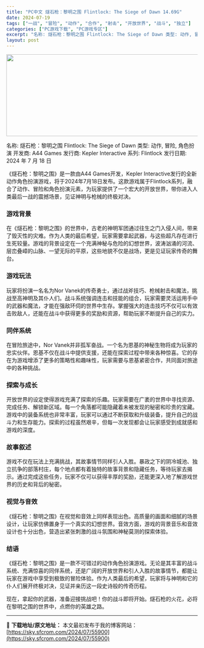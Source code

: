 ```yaml
---
title: "PC中文 燧石枪：黎明之围 Flintlock: The Siege of Dawn 14.69G"
date: 2024-07-19
tags: ["一战", "冒险", "动作", "合作", "射击", "开放世界", "战斗", "独立"]
categories: ["PC游戏下载", "PC游戏专区"]
excerpt: "名称: 燧石枪：黎明之围 Flintlock: The Siege of Dawn 类型: 动作, 冒险, 角色扮演 开发商: A44 Games 发行商: Kepler Interactive 系列: Flintlock 发行日期: 2024 年 7 月 18 日 《燧石枪：黎明之围》是一款由A4&hellip;"
layout: post
---
```


<img class="aligncenter size-full wp-image-55901" src="https://sky.sfcrom.com/wp-content/uploads/2024/07/2024071902203064.webp" alt="" width="660" height="215" />

名称: 燧石枪：黎明之围 Flintlock: The Siege of Dawn
类型: 动作, 冒险, 角色扮演
开发商: A44 Games
发行商: Kepler Interactive
系列: Flintlock
发行日期: 2024 年 7 月 18 日

《燧石枪：黎明之围》是一款由A44 Games开发，Kepler Interactive发行的全新动作角色扮演游戏，将于2024年7月18日发布。这款游戏属于Flintlock系列，融合了动作、冒险和角色扮演元素，为玩家提供了一个宏大的开放世界，带你进入人类最后一战的震撼场景，见证神明与枪械的终极对决。
<h3>游戏背景</h3>
在《燧石枪：黎明之围》的世界中，古老的神明军团通过往生之门入侵人间，带来了毁灭性的灾难。作为人类的最后希望，玩家需要拿起武器，与这些超凡存在进行生死较量。游戏的背景设定在一个充满神秘与危险的幻想世界，波涛汹涌的河流、层峦叠嶂的山脉、一望无际的平原，这些地貌不仅是战场，更是见证玩家传奇的舞台。
<h3>游戏玩法</h3>
玩家将扮演一名名为Nor Vanek的传奇勇士，通过战斧技巧、枪械射击和魔法，挑战至高神明及其仆人们。战斗系统强调连击和技能的组合，玩家需要灵活运用手中的武器和魔法，才能在强敌环伺的世界中生存。掌握强大的连击技巧不仅可以有效击败敌人，还能在战斗中获得更多的奖励和资源，帮助玩家不断提升自己的实力。
<h3>同伴系统</h3>
在冒险旅途中，Nor Vanek并非孤军奋战。一个名为恩基的神秘生物将成为玩家的忠实伙伴。恩基不仅在战斗中提供支援，还能在探索过程中带来各种惊喜。它的存在为游戏增添了更多的策略性和趣味性，玩家需要与恩基紧密合作，共同面对旅途中的各种挑战。
<h3>探索与成长</h3>
开放世界的设定使得游戏充满了探索的乐趣。玩家需要在广袤的世界中寻找资源、完成任务、解锁新区域。每一个角落都可能隐藏着未被发现的秘密和珍贵的宝藏。游戏中的装备系统也非常丰富，玩家可以通过不断获取和升级装备，提升自己的战斗力和生存能力。探索的过程虽然艰辛，但每一次发现都会让玩家感受到成就感和游戏的深度。
<h3>故事叙述</h3>
游戏不仅在玩法上充满挑战，其故事情节同样引人入胜。暴政之下的阴冷城池、独立抗争的部落村庄，每个地点都有着独特的故事背景和隐藏任务，等待玩家去揭示。通过完成这些任务，玩家不仅可以获得丰厚的奖励，还能更深入地了解游戏世界的历史和背后的秘密。
<h3>视觉与音效</h3>
《燧石枪：黎明之围》在视觉和音效上同样表现出色。高质量的画面和细腻的场景设计，让玩家仿佛置身于一个真实的幻想世界。音效方面，游戏的背景音乐和音效设计也十分出色，营造出紧张刺激的战斗氛围和神秘莫测的探索体验。
<h3>结语</h3>
《燧石枪：黎明之围》是一款不可错过的动作角色扮演游戏。无论是其丰富的战斗系统、充满惊喜的同伴系统，还是广阔的开放世界和引人入胜的故事情节，都能让玩家在游戏中享受到极致的冒险体验。作为人类最后的希望，玩家将与神明和它的仆人们展开终极对决，见证并亲历这一段史诗般的传奇历程。

现在，拿起你的武器，准备迎接挑战吧！你的战斗即将开始。燧石枪的火花，必将在黎明之围的世界中，点燃你的英雄之路。

---
📖 **下载地址/原文地址：** 本文最初发布于我的博客网站：[https://sky.sfcrom.com/2024/07/55900](https://sky.sfcrom.com/2024/07/55900)
